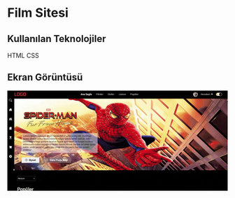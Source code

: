 <h1> Film Sitesi </h1>

<h2>Kullanılan Teknolojiler</h2>

HTML
CSS

<h2> Ekran Görüntüsü </h2>

![](ekran.gif)
